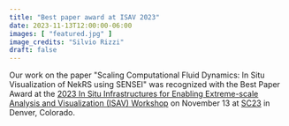 ```yaml
---
title: "Best paper award at ISAV 2023"
date: 2023-11-13T12:00:00-06:00
images: [ "featured.jpg" ]
image_credits: "Silvio Rizzi"
draft: false
---
```

Our work on the paper "Scaling Computational Fluid Dynamics: In Situ Visualization of NekRS using SENSEI" was recognized with the Best Paper Award at the [2023 In Situ Infrastructures for Enabling Extreme-scale Analysis and Visualization (ISAV) Workshop](https://isav-workshop.github.io/2023/) on November 13 at [SC23](https://sc23.supercomputing.org) in Denver, Colorado.
